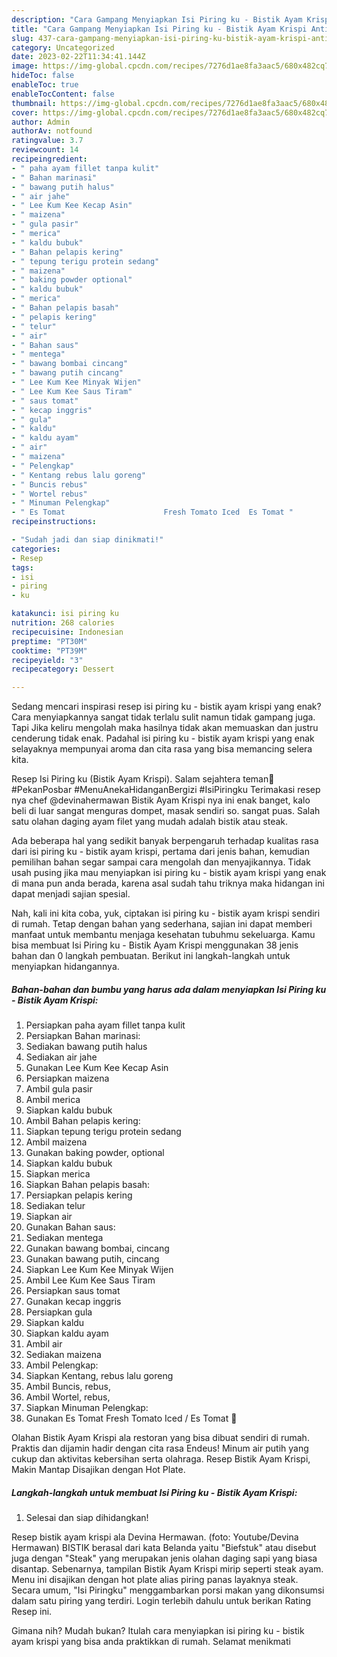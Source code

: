 ```yaml
---
description: "Cara Gampang Menyiapkan Isi Piring ku - Bistik Ayam Krispi Anti Gagal"
title: "Cara Gampang Menyiapkan Isi Piring ku - Bistik Ayam Krispi Anti Gagal"
slug: 437-cara-gampang-menyiapkan-isi-piring-ku-bistik-ayam-krispi-anti-gagal
category: Uncategorized
date: 2023-02-22T11:34:41.144Z
image: https://img-global.cpcdn.com/recipes/7276d1ae8fa3aac5/680x482cq70/isi-piring-ku-bistik-ayam-krispi-foto-resep-utama.jpg
hideToc: false
enableToc: true
enableTocContent: false
thumbnail: https://img-global.cpcdn.com/recipes/7276d1ae8fa3aac5/680x482cq70/isi-piring-ku-bistik-ayam-krispi-foto-resep-utama.jpg
cover: https://img-global.cpcdn.com/recipes/7276d1ae8fa3aac5/680x482cq70/isi-piring-ku-bistik-ayam-krispi-foto-resep-utama.jpg
author: Admin
authorAv: notfound
ratingvalue: 3.7
reviewcount: 14
recipeingredient:
- " paha ayam fillet tanpa kulit"
- " Bahan marinasi"
- " bawang putih halus"
- " air jahe"
- " Lee Kum Kee Kecap Asin"
- " maizena"
- " gula pasir"
- " merica"
- " kaldu bubuk"
- " Bahan pelapis kering"
- " tepung terigu protein sedang"
- " maizena"
- " baking powder optional"
- " kaldu bubuk"
- " merica"
- " Bahan pelapis basah"
- " pelapis kering"
- " telur"
- " air"
- " Bahan saus"
- " mentega"
- " bawang bombai cincang"
- " bawang putih cincang"
- " Lee Kum Kee Minyak Wijen"
- " Lee Kum Kee Saus Tiram"
- " saus tomat"
- " kecap inggris"
- " gula"
- " kaldu"
- " kaldu ayam"
- " air"
- " maizena"
- " Pelengkap"
- " Kentang rebus lalu goreng"
- " Buncis rebus"
- " Wortel rebus"
- " Minuman Pelengkap"
- " Es Tomat                      Fresh Tomato Iced  Es Tomat "
recipeinstructions:

- "Sudah jadi dan siap dinikmati!"
categories:
- Resep
tags:
- isi
- piring
- ku

katakunci: isi piring ku 
nutrition: 268 calories
recipecuisine: Indonesian
preptime: "PT30M"
cooktime: "PT39M"
recipeyield: "3"
recipecategory: Dessert

---
```



Sedang mencari inspirasi resep isi piring ku - bistik ayam krispi yang enak? Cara menyiapkannya sangat tidak terlalu sulit namun tidak gampang juga. Tapi Jika keliru mengolah maka hasilnya tidak akan memuaskan dan justru cenderung tidak enak. Padahal isi piring ku - bistik ayam krispi yang enak selayaknya mempunyai aroma dan cita rasa yang bisa memancing selera kita.


Resep Isi Piring ku (Bistik Ayam Krispi). Salam sejahtera teman🙏 #PekanPosbar #MenuAnekaHidanganBergizi #IsiPiringku Terimakasi resep nya chef @devinahermawan Bistik Ayam Krispi nya ini enak banget, kalo beli di luar sangat menguras dompet, masak sendiri so. sangat puas. Salah satu olahan daging ayam filet yang mudah adalah bistik atau steak.

Ada beberapa hal yang sedikit banyak berpengaruh terhadap kualitas rasa dari isi piring ku - bistik ayam krispi, pertama dari jenis bahan, kemudian pemilihan bahan segar sampai cara mengolah dan menyajikannya. Tidak usah pusing jika mau menyiapkan isi piring ku - bistik ayam krispi yang enak di mana pun anda berada, karena asal sudah tahu triknya maka hidangan ini dapat menjadi sajian spesial.


Nah, kali ini kita coba, yuk, ciptakan isi piring ku - bistik ayam krispi sendiri di rumah. Tetap dengan bahan yang sederhana, sajian ini dapat memberi manfaat untuk membantu menjaga kesehatan tubuhmu sekeluarga. Kamu bisa membuat Isi Piring ku - Bistik Ayam Krispi menggunakan 38 jenis bahan dan 0 langkah pembuatan. Berikut ini langkah-langkah untuk menyiapkan hidangannya.

<!--inarticleads1-->

##### Bahan-bahan dan bumbu yang harus ada dalam menyiapkan Isi Piring ku - Bistik Ayam Krispi:

1. Persiapkan  paha ayam fillet tanpa kulit
1. Persiapkan  Bahan marinasi:
1. Sediakan  bawang putih halus
1. Sediakan  air jahe
1. Gunakan  Lee Kum Kee Kecap Asin
1. Persiapkan  maizena
1. Ambil  gula pasir
1. Ambil  merica
1. Siapkan  kaldu bubuk
1. Ambil  Bahan pelapis kering:
1. Siapkan  tepung terigu protein sedang
1. Ambil  maizena
1. Gunakan  baking powder, optional
1. Siapkan  kaldu bubuk
1. Siapkan  merica
1. Siapkan  Bahan pelapis basah:
1. Persiapkan  pelapis kering
1. Sediakan  telur
1. Siapkan  air
1. Gunakan  Bahan saus:
1. Sediakan  mentega
1. Gunakan  bawang bombai, cincang
1. Gunakan  bawang putih, cincang
1. Siapkan  Lee Kum Kee Minyak Wijen
1. Ambil  Lee Kum Kee Saus Tiram
1. Persiapkan  saus tomat
1. Gunakan  kecap inggris
1. Persiapkan  gula
1. Siapkan  kaldu
1. Siapkan  kaldu ayam
1. Ambil  air
1. Sediakan  maizena
1. Ambil  Pelengkap:
1. Siapkan  Kentang, rebus lalu goreng
1. Ambil  Buncis, rebus,
1. Ambil  Wortel, rebus,
1. Siapkan  Minuman Pelengkap:
1. Gunakan  Es Tomat                      Fresh Tomato Iced / Es Tomat 🍅


Olahan Bistik Ayam Krispi ala restoran yang bisa dibuat sendiri di rumah. Praktis dan dijamin hadir dengan cita rasa Endeus! Minum air putih yang cukup dan aktivitas kebersihan serta olahraga. Resep Bistik Ayam Krispi, Makin Mantap Disajikan dengan Hot Plate. 

<!--inarticleads2-->

##### Langkah-langkah untuk membuat Isi Piring ku - Bistik Ayam Krispi:


1. Selesai dan siap dihidangkan!

Resep bistik ayam krispi ala Devina Hermawan. (foto: Youtube/Devina Hermawan) BISTIK berasal dari kata Belanda yaitu &#34;Biefstuk&#34; atau disebut juga dengan &#34;Steak&#34; yang merupakan jenis olahan daging sapi yang biasa disantap. Sebenarnya, tampilan Bistik Ayam Krispi mirip seperti steak ayam. Menu ini disajikan dengan hot plate alias piring panas layaknya steak. Secara umum, &#34;Isi Piringku&#34; menggambarkan porsi makan yang dikonsumsi dalam satu piring yang terdiri. Login terlebih dahulu untuk berikan Rating Resep ini. 

Gimana nih? Mudah bukan? Itulah cara menyiapkan isi piring ku - bistik ayam krispi yang bisa anda praktikkan di rumah. Selamat menikmati
